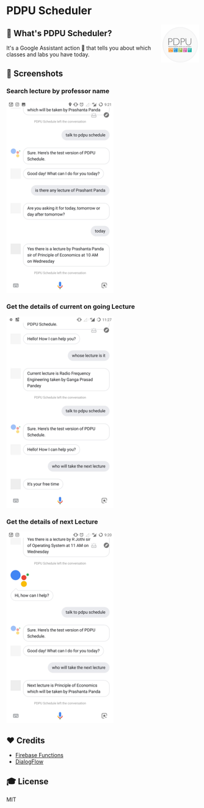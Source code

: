 # PDPU Scheduler

<img src="/assets/icon.png" alt="Site Logo" height="100" title="Site Logo" align="right" />

## 🤔 What's PDPU Scheduler?

It's a Google Assistant action 🤖 that tells you about which classes and labs you have today.

## 📱 Screenshots

### Search lecture by professor name

<img src="/assets/pdpu_schedule01.jpg" height="500px"/>

### Get the details of current on going Lecture

<img src="/assets/pdpu_schedule02.jpg" height="500px"/>

### Get the details of next Lecture

<img src="/assets/pdpu_schedule04.jpg" height="500px"/>

## ❤️ Credits

- [Firebase Functions](https://firebase.google.com/products/functions)
- [DialogFlow](https://dialogflow.com/)

## 🎓 License

MIT
